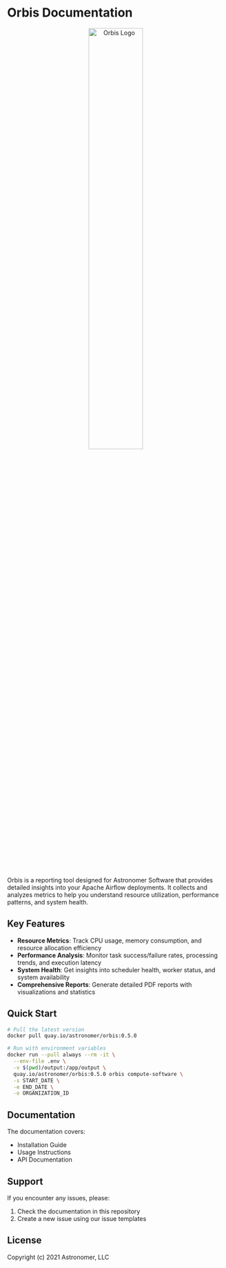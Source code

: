 # Orbis Documentation
<div style="text-align:center">
   <img src="../docs/assets/orbis_logo.svg" width="50%" alt="Orbis Logo">
</div>

Orbis is a reporting tool designed for Astronomer Software that provides detailed insights into your Apache Airflow deployments. It collects and analyzes metrics to help you understand resource utilization, performance patterns, and system health.

## Key Features

- **Resource Metrics**: Track CPU usage, memory consumption, and resource allocation efficiency
- **Performance Analysis**: Monitor task success/failure rates, processing trends, and execution latency
- **System Health**: Get insights into scheduler health, worker status, and system availability
- **Comprehensive Reports**: Generate detailed PDF reports with visualizations and statistics

## Quick Start

```bash
# Pull the latest version
docker pull quay.io/astronomer/orbis:0.5.0

# Run with environment variables
docker run --pull always --rm -it \
  --env-file .env \
  -v $(pwd)/output:/app/output \
  quay.io/astronomer/orbis:0.5.0 orbis compute-software \
  -s START_DATE \
  -e END_DATE \
  -o ORGANIZATION_ID
```

## Documentation

The documentation covers:
- Installation Guide
- Usage Instructions
- API Documentation

## Support

If you encounter any issues, please:
1. Check the documentation in this repository
2. Create a new issue using our issue templates

## License

Copyright (c) 2021 Astronomer, LLC
